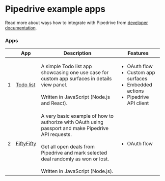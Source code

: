# Pipedrive example apps

Read more about ways how to integrate with Pipedrive from [developer documentation](https://pipedrive.readme.io/docs).

### Apps

| |App | Description | Features |
| --- | --- | --- | --- |
| 1 | [Todo list](/apps/todo) | A simple Todo list app showcasing one use case for custom app surfaces in details view panel.<br/><br/>Written in JavaScript (Node.js and React). | <ul><li>OAuth flow</li><li>Custom app surfaces</li><li>Embedded actions</li><li>Pipedrive API client</li></ul> |
| 2 | [FiftyFifty](https://github.com/pipedrive/FiftyFifty) | A very basic example of how to authorize with OAuth using passport and make Pipedrive API requests.<br/><br />Get all open deals from Pipedrive and mark selected deal randomly as won or lost.<br/><br/>Written in JavaScript (Node.js). | <ul><li>OAuth flow</li></ul> |
